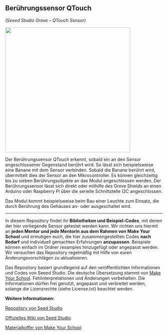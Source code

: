 Berührungssensor QTouch
----
*(Seeed Studio Grove – QTouch Sensor)*

<img src=https://www.makeyourschool.de/wp-content/uploads/2018/10/57_beruehrungssensor_qtouch-1024x1024.jpg width=400px>

Der Berührungssensor QTouch erkennt, sobald ein an den Sensor angeschlossener Gegenstand berührt wird. So lässt sich beispielsweise eine Banane mit dem Sensor verbinden. Sobald die Banane berührt wird, übermittelt dies der Sensor an den Mikrocontroller. Es können gleichzeitig bis zu sieben Berührungsobjekte an das Modul angeschlossen werden. Der Berührungssensor lässt sich direkt oder mithilfe des Grove Shields an einen Arduino oder Raspberry Pi über die serielle Schnittstelle I2C angeschlossen.

Das Modul kommt beispielsweise beim Bau einer Leuchte zum Einsatz, die durch Berührung des Gehäuses an- oder ausgeschaltet wird.

----

In diesem Repository findet ihr **Bibliotheken und Beispiel-Codes**, mit denen der hier vorliegende Sensor getestet werden kann. Wir richten uns hiermit an **jeden Mentor und jede Mentorin aus dem Rahmen von Make Your School** und ermutigen euch, die hier zusammengestellten Codes **nach Bedarf** und individuell gemachten Erfahrungen **anzupassen**. Beispiele können einfach im Ordner /examples hinzugefügt oder angepasst werden. Wir versuchen das Repository regelmäßig mit Hilfe von euren Änderungsvorschlägen zu aktualisieren.

Das Repository basiert grundlegend auf den veröffentlichten Informationen und Codes von Seeed Studio. 
Die deutsche Übersetzung stammt von [Make Your School](https://www.makeyourschool.de/). Fehlinterpretationen und Änderungen vorbehalten. Die Informationen dürfen frei genutzt, angepasst und verbreitet werden, solange die Lizenzrechte (siehe License.txt) beachtet werden.

**Weitere Informationen:**

[Repository von Seed Studio](https://github.com/Seeed-Studio/)

[Offizielles Wiki von Seed Studio](http://wiki.seeedstudio.com/Grove/)

[Materialkoffer von Make Your School](https://www.makeyourschool.de/material/)

